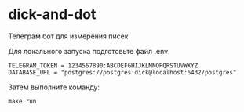 # dick-and-dot
Телеграм бот для измерения писек

Для локального запуска подготовьте файл .env:

    TELEGRAM_TOKEN = 1234567890:ABCDEFGHIJKLMNOPQRSTUVWXYZ
    DATABASE_URL = "postgres://postgres:dick@localhost:6432/postgres"

Затем выполните команду:

    make run
